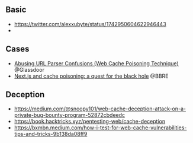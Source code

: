 ## Basic
- https://twitter.com/alexxubyte/status/1742950604622946443
- 

## Cases
- [Abusing URL Parser Confusions (Web Cache Poisoning Technique)](https://nokline.github.io/bugbounty/2022/09/02/Glassdoor-Cache-Poisoning.html)  @Glassdoor
- [Next.js and cache poisoning: a quest for the black hole](https://zhero-web-sec.github.io/research-and-things/nextjs-and-cache-poisoning-a-quest-for-the-black-hole)  @BBRE


## Deception
- https://medium.com/@snoopy101/web-cache-deception-attack-on-a-private-bug-bounty-program-52872cbdeedc
- https://book.hacktricks.xyz/pentesting-web/cache-deception
- https://bxmbn.medium.com/how-i-test-for-web-cache-vulnerabilities-tips-and-tricks-9b138da08ff9
